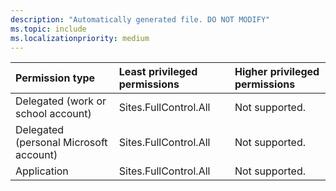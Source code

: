 ```yaml
---
description: "Automatically generated file. DO NOT MODIFY"
ms.topic: include
ms.localizationpriority: medium
---
```


|Permission type|Least privileged permissions|Higher privileged permissions|
|:---|:---|:---|
|Delegated (work or school account)|Sites.FullControl.All|Not supported.|
|Delegated (personal Microsoft account)|Sites.FullControl.All|Not supported.|
|Application|Sites.FullControl.All|Not supported.|

